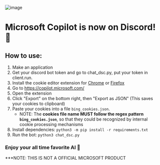 ![image](https://upload.wikimedia.org/wikipedia/commons/thumb/2/2a/Microsoft_365_Copilot_Icon.svg/480px-Microsoft_365_Copilot_Icon.svg.png)
# Microsoft Copilot is now on Discord! 🤖
## How to use:
1. Make an application
2. Get your discord bot token and go to chat_dsc.py, put your token in client.run.
3. Install the cookie editor extension for [Chrome](https://chrome.google.com/webstore/detail/cookie-editor/hlkenndednhfkekhgcdicdfddnkalmdm) or [Firefox](https://addons.mozilla.org/en-US/firefox/addon/cookie-editor/)
5. Go to https://copilot.microsoft.com/
6. Open the extension
7. Click "Export" on the bottom right, then "Export as JSON" (This saves your cookies to clipboard)
8. Paste your cookies into a file `bing_cookies.json`.
   - NOTE: The **cookies file name MUST follow the regex pattern `bing_cookies.json`**, so that they could be recognized by internal cookie processing mechanisms
9. Install dependencies: `python3 -m pip install -r requirements.txt`
10. Run the bot: `python3 chat_dsc.py`
### Enjoy your all time favorite AI 👑
***NOTE: THIS IS NOT A OFFICIAL MICROSOFT PRODUCT
